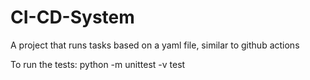 # CI-CD-System
A project that runs tasks based on a yaml file, similar to github actions

To run the tests:  python -m unittest -v test